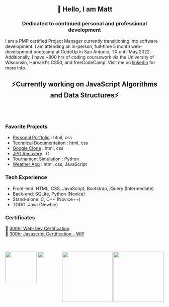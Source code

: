 ## <p align=center>👋 Hello, I am Matt </p>
### <p align=center>Dedicated to continued personal and professional development</p>

I am a PMP certified Project Manager currently transitioning into software development. I am attending an in-person, full-time 5 month web-development bootcamp at CodeUp in San Antonio, TX until May 2022. Additionally, I have ~800 hrs of coding coursework via the University of Wisconsin, Harvard's CS50, and freeCodeCamp. Visit me on [linkedin](https://www.linkedin.com/in/mistermattlewis/) for more info. <br>

## <p align=center>⚡Currently working on JavaScript Algorithms and Data Structures⚡ </p><br>

### Favorite Projects
* [Personal Porftolio](https://github.com/misterlewis07/FCC_personal_portfolio) : html, css
* [Technical Documentation](https://github.com/misterlewis07/technical_documentation) : html, css
* [Google Clone](https://github.com/misterlewis07/google-homepage) : html, css
* [JPG Recovery](https://github.com/misterlewis07/cs50_recover) : C
* [Tournament Simulation](https://github.com/misterlewis07/cs50_tournament) : Python
* [Weather App](https://github.com/misterlewis07/cs50_weatherApp) : html, css, JavaScript
 
 ### Tech Experience
 - Front-end: HTML, CSS, JavaScript, Bootstrap, jQuery (Intermediate)
 - Back-end: SQLite, Python (Novice)
 - Stand-alone: C, C++ (Novice++)
 - TODO: Java (Newbie)

### Certificates
🚀 [300hr Web-Dev Certification](https://www.freecodecamp.org/certification/misterlewis/responsive-web-design) <br>
🚀 [300hr Javascript Certification - WIP](https://www.freecodecamp.org/certification/misterlewis/responsive-web-design) <br>
<br>
<br>

<img height="100em" align="left" src="https://user-images.githubusercontent.com/29003130/135118588-8ee4ad5d-2419-4324-8bcc-85fe1ac2653d.png" />
<img height="160em" align="right" src="https://github-readme-stats.vercel.app/api/top-langs/?username=Lewis-Matt&layout=compact&langs_count=8)](https://github.com/anuraghazra/github-readme-stats" />
<img height="160em" align="right" src="https://github-readme-stats.vercel.app/api?username=Lewis-Matt&show_icons=true&hide_border=true&&count_private=true&include_all_commits=true" /> 
<img height="20em" align="center" src="https://komarev.com/ghpvc/?username=Lewis-Matt" />





